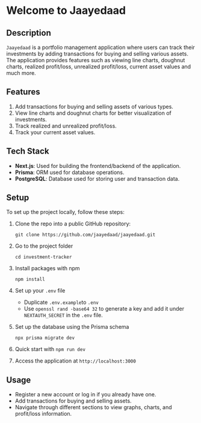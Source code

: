 # Welcome to Jaayedaad

## Description

`Jaayedaad` is a portfolio management application where users can track their investments by adding transactions for buying and selling various assets. The application provides features such as viewing line charts, doughnut charts, realized profit/loss, unrealized profit/loss, current asset values and much more.

## Features

1. Add transactions for buying and selling assets of various types.
2. View line charts and doughnut charts for better visualization of investments.
3. Track realized and unrealized profit/loss.
4. Track your current asset values.

## Tech Stack

- **Next.js**: Used for building the frontend/backend of the application.
- **Prisma**: ORM used for database operations.
- **PostgreSQL**: Database used for storing user and transaction data.

## Setup

To set up the project locally, follow these steps:

1.  Clone the repo into a public GitHub repository:

        git clone https://github.com/jaayedaad/jaayedaad.git

2.  Go to the project folder

        cd investment-tracker

3.  Install packages with npm

        npm install

4.  Set up your `.env` file
    - Duplicate `.env.example`to `.env`
    - Use `openssl rand -base64 32` to generate a key and add it under `NEXTAUTH_SECRET` in the `.env` file.
5.  Set up the database using the Prisma schema

        npx prisma migrate dev

6.  Quick start with `npm run dev`
7.  Access the application at `http://localhost:3000`

## Usage

- Register a new account or log in if you already have one.
- Add transactions for buying and selling assets.
- Navigate through different sections to view graphs, charts, and profit/loss information.
